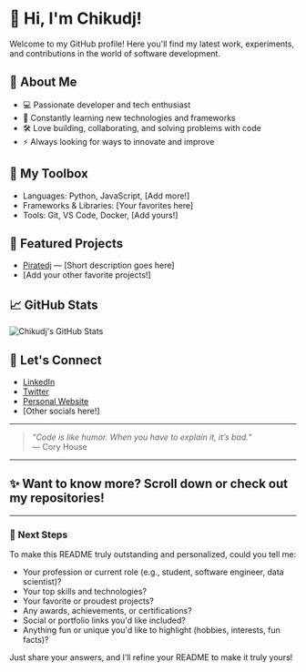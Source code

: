 # 👋 Hi, I'm Chikudj!

Welcome to my GitHub profile! Here you'll find my latest work, experiments, and contributions in the world of software development.

## 🚀 About Me

- 💻 Passionate developer and tech enthusiast
- 🌱 Constantly learning new technologies and frameworks
- 🛠️ Love building, collaborating, and solving problems with code
- ⚡ Always looking for ways to innovate and improve

## 🧰 My Toolbox

- Languages: Python, JavaScript, [Add more!]
- Frameworks & Libraries: [Your favorites here]
- Tools: Git, VS Code, Docker, [Add yours!]

## 🌟 Featured Projects

- [Piratedj](https://github.com/Chikudj/Piratedj) — [Short description goes here]
- [Add your other favorite projects!]

## 📈 GitHub Stats

![Chikudj's GitHub Stats](https://github-readme-stats.vercel.app/api?username=Chikudj&show_icons=true&hide_title=true)

## 🤝 Let's Connect

- [LinkedIn](#)
- [Twitter](#)
- [Personal Website](#)
- [Other socials here!]

---

> _“Code is like humor. When you have to explain it, it’s bad.”_  
> — Cory House

---

## ✨ Want to know more? Scroll down or check out my repositories!

---

### 🚩 Next Steps

To make this README truly outstanding and personalized, could you tell me:
- Your profession or current role (e.g., student, software engineer, data scientist)?
- Your top skills and technologies?
- Your favorite or proudest projects?
- Any awards, achievements, or certifications?
- Social or portfolio links you'd like included?
- Anything fun or unique you'd like to highlight (hobbies, interests, fun facts)?

Just share your answers, and I’ll refine your README to make it truly yours!